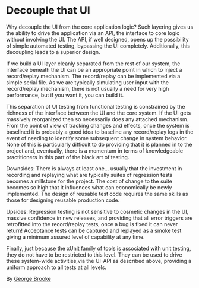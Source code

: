 # Decouple that UI

Why decouple the UI from the core application logic? Such layering gives us the ability to drive the application via an API, the interface to core logic without involving the UI. The API, if well designed, opens up the possibility of simple automated testing, bypassing the UI completely. Additionally, this decoupling leads to a superior design.

If we build a UI layer cleanly separated from the rest of our system, the interface beneath the UI can be an appropriate point in which to inject a record/replay mechanism. The record/replay can be implemented via a simple serial file. As we are typically simulating user input with the record/replay mechanism, there is not usually a need for very high performance, but if you want it, you can build it.

This separation of UI testing from functional testing is constrained by the richness of the interface between the UI and the core system. If the UI gets massively reorganized then so necessarily does any attached mechanism. From the point of view of tracking changes and effects, once the system is baselined it is probably a good idea to baseline any record/replay logs in the event of needing to identify some subsequent change in system behavior. None of this is particularly difficult to do providing that it is planned in to the project and, eventually, there is a momentum in terms of knowledgeable practitioners in this part of the black art of testing.

Downsides: There is always at least one... usually that the investment in recording and replaying what are typically suites of regression tests becomes a millstone for the project. The cost of change to the suite becomes so high that it influences what can economically be newly implemented. The design of reusable test code requires the same skills as those for designing reusable production code.

Upsides: Regression testing is not sensitive to cosmetic changes in the UI, massive confidence in new releases, and providing that all error triggers are retrofitted into the record/replay tests, once a bug is fixed it can never return! Acceptance tests can be captured and replayed as a smoke test giving a minimum assured level of capability at any time.

Finally, just because the xUnit family of tools is associated with unit testing, they do not have to be restricted to this level. They can be used to drive these system-wide activities,via the UI-API as described above, providing a uniform approach to all tests at all levels.

By [George Brooke](http://programmer.97things.oreilly.com/wiki/index.php/George_Brooke)
